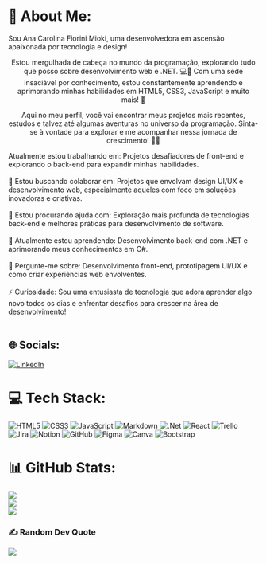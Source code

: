 # 💫 About Me:
 Sou Ana Carolina Fiorini Mioki, uma desenvolvedora em ascensão apaixonada por tecnologia e design!</h2> <p align="center"> Estou mergulhada de cabeça no mundo da programação, explorando tudo que posso sobre desenvolvimento web e .NET. 💻🚀 Com uma sede insaciável por conhecimento, estou constantemente aprendendo e aprimorando minhas habilidades em HTML5, CSS3, JavaScript e muito mais! 🌟 </p> <p align="center">  <p align="center"> Aqui no meu perfil, você vai encontrar meus projetos mais recentes, estudos e talvez até algumas aventuras no universo da programação. Sinta-se à vontade para explorar e me acompanhar nessa jornada de crescimento! 🚀💡

 Atualmente estou trabalhando em: Projetos desafiadores de front-end e explorando o back-end para expandir minhas habilidades.<br><br>👯 Estou buscando colaborar em: Projetos que envolvam design UI/UX e desenvolvimento web, especialmente aqueles com foco em soluções inovadoras e criativas.<br><br>🤝 Estou procurando ajuda com: Exploração mais profunda de tecnologias back-end e melhores práticas para desenvolvimento de software.<br><br>🌱 Atualmente estou aprendendo: Desenvolvimento back-end com .NET e aprimorando meus conhecimentos em C#.<br><br>💬 Pergunte-me sobre: Desenvolvimento front-end, prototipagem UI/UX e como criar experiências web envolventes.<br><br>⚡ Curiosidade: Sou uma entusiasta de tecnologia que adora aprender algo novo todos os dias e enfrentar desafios para crescer na área de desenvolvimento!<br><br> 

## 🌐 Socials:
[![LinkedIn](https://img.shields.io/badge/LinkedIn-%230077B5.svg?logo=linkedin&logoColor=white)](https://linkedin.com/in/https://www.linkedin.com/in/ana-mioki-aprendiz-engenharia-de-produtos/) 

# 💻 Tech Stack:
![HTML5](https://img.shields.io/badge/html5-%23E34F26.svg?style=for-the-badge&logo=html5&logoColor=white) ![CSS3](https://img.shields.io/badge/css3-%231572B6.svg?style=for-the-badge&logo=css3&logoColor=white) ![JavaScript](https://img.shields.io/badge/javascript-%23323330.svg?style=for-the-badge&logo=javascript&logoColor=%23F7DF1E) ![Markdown](https://img.shields.io/badge/markdown-%23000000.svg?style=for-the-badge&logo=markdown&logoColor=white) ![.Net](https://img.shields.io/badge/.NET-5C2D91?style=for-the-badge&logo=.net&logoColor=white) ![React](https://img.shields.io/badge/react-%2320232a.svg?style=for-the-badge&logo=react&logoColor=%2361DAFB) ![Trello](https://img.shields.io/badge/Trello-%23026AA7.svg?style=for-the-badge&logo=Trello&logoColor=white) ![Jira](https://img.shields.io/badge/jira-%230A0FFF.svg?style=for-the-badge&logo=jira&logoColor=white) ![Notion](https://img.shields.io/badge/Notion-%23000000.svg?style=for-the-badge&logo=notion&logoColor=white) ![GitHub](https://img.shields.io/badge/github-%23121011.svg?style=for-the-badge&logo=github&logoColor=white) ![Figma](https://img.shields.io/badge/figma-%23F24E1E.svg?style=for-the-badge&logo=figma&logoColor=white) ![Canva](https://img.shields.io/badge/Canva-%2300C4CC.svg?style=for-the-badge&logo=Canva&logoColor=white) ![Bootstrap](https://img.shields.io/badge/bootstrap-%238511FA.svg?style=for-the-badge&logo=bootstrap&logoColor=white)
# 📊 GitHub Stats:
![](https://github-readme-stats.vercel.app/api?username=AnaMioki&theme=dark&hide_border=false&include_all_commits=true&count_private=false)<br/>
![](https://github-readme-streak-stats.herokuapp.com/?user=AnaMioki&theme=dark&hide_border=false)<br/>
![](https://github-readme-stats.vercel.app/api/top-langs/?username=AnaMioki&theme=dark&hide_border=false&include_all_commits=true&count_private=false&layout=compact)

### ✍️ Random Dev Quote
![](https://quotes-github-readme.vercel.app/api?type=horizontal&theme=radical)

<!-- Proudly created with GPRM ( https://gprm.itsvg.in ) -->
